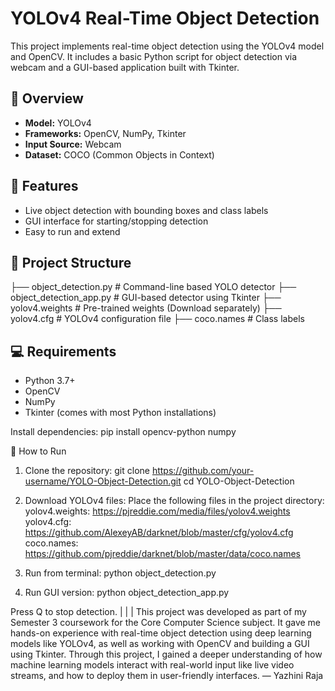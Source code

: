 # YOLOv4 Real-Time Object Detection

This project implements real-time object detection using the YOLOv4 model and OpenCV. It includes a basic Python script for object detection via webcam and a GUI-based application built with Tkinter.

## 🧠 Overview
- **Model:** YOLOv4
- **Frameworks:** OpenCV, NumPy, Tkinter
- **Input Source:** Webcam
- **Dataset:** COCO (Common Objects in Context)

## 🚀 Features

- Live object detection with bounding boxes and class labels
- GUI interface for starting/stopping detection
- Easy to run and extend

## 📁 Project Structure
├── object_detection.py # Command-line based YOLO detector
├── object_detection_app.py # GUI-based detector using Tkinter
├── yolov4.weights # Pre-trained weights (Download separately)
├── yolov4.cfg # YOLOv4 configuration file
├── coco.names # Class labels


## 💻 Requirements
- Python 3.7+
- OpenCV
- NumPy
- Tkinter (comes with most Python installations)

Install dependencies:
pip install opencv-python numpy


🧪 How to Run
1. Clone the repository:
git clone https://github.com/your-username/YOLO-Object-Detection.git
cd YOLO-Object-Detection

2. Download YOLOv4 files:
Place the following files in the project directory:
yolov4.weights: https://pjreddie.com/media/files/yolov4.weights
yolov4.cfg: https://github.com/AlexeyAB/darknet/blob/master/cfg/yolov4.cfg
coco.names: https://github.com/pjreddie/darknet/blob/master/data/coco.names

3. Run from terminal:
python object_detection.py

4. Run GUI version:
python object_detection_app.py

Press Q to stop detection.
|
|
|
This project was developed as part of my Semester 3 coursework for the Core Computer Science subject. It gave me hands-on experience with real-time object detection using deep learning models like YOLOv4, as well as working with OpenCV and building a GUI using Tkinter. Through this project, I gained a deeper understanding of how machine learning models interact with real-world input like live video streams, and how to deploy them in user-friendly interfaces.
     — Yazhini Raja
